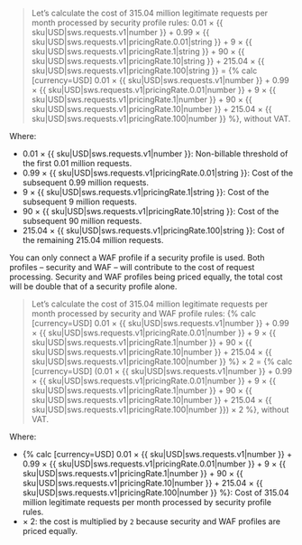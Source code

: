 > Let’s calculate the cost of 315.04 million legitimate requests per month processed by security profile rules:
> 0.01 × {{ sku|USD|sws.requests.v1|number }} + 0.99 × {{ sku|USD|sws.requests.v1|pricingRate.0.01|string }} + 9 × {{ sku|USD|sws.requests.v1|pricingRate.1|string }} + 90 × {{ sku|USD|sws.requests.v1|pricingRate.10|string }} + 215.04 × {{ sku|USD|sws.requests.v1|pricingRate.100|string }} = {% calc [currency=USD] 0.01 × {{ sku|USD|sws.requests.v1|number }} + 0.99 × {{ sku|USD|sws.requests.v1|pricingRate.0.01|number }} + 9 × {{ sku|USD|sws.requests.v1|pricingRate.1|number }} + 90 × {{ sku|USD|sws.requests.v1|pricingRate.10|number }} + 215.04 × {{ sku|USD|sws.requests.v1|pricingRate.100|number }} %}, without VAT.

Where:

* 0.01 × {{ sku|USD|sws.requests.v1|number }}: Non-billable threshold of the first 0.01 million requests.
* 0.99 × {{ sku|USD|sws.requests.v1|pricingRate.0.01|string }}: Cost of the subsequent 0.99 million requests.
* 9 × {{ sku|USD|sws.requests.v1|pricingRate.1|string }}: Cost of the subsequent 9 million requests.
* 90 × {{ sku|USD|sws.requests.v1|pricingRate.10|string }}: Cost of the subsequent 90 million requests.
* 215.04 × {{ sku|USD|sws.requests.v1|pricingRate.100|string }}: Cost of the remaining 215.04 million requests.

You can only connect a WAF profile if a security profile is used. Both profiles – security and WAF – will contribute to the cost of request processing. Security and WAF profiles being priced equally, the total cost will be double that of a security profile alone.

> Let’s calculate the cost of 315.04 million legitimate requests per month processed by security and WAF profile rules: 
> {% calc [currency=USD] 0.01 × {{ sku|USD|sws.requests.v1|number }} + 0.99 × {{ sku|USD|sws.requests.v1|pricingRate.0.01|number }} + 9 × {{ sku|USD|sws.requests.v1|pricingRate.1|number }} + 90 × {{ sku|USD|sws.requests.v1|pricingRate.10|number }} + 215.04 × {{ sku|USD|sws.requests.v1|pricingRate.100|number }} %} × 2 = {% calc [currency=USD] (0.01 × {{ sku|USD|sws.requests.v1|number }} + 0.99 × {{ sku|USD|sws.requests.v1|pricingRate.0.01|number }} + 9 × {{ sku|USD|sws.requests.v1|pricingRate.1|number }} + 90 × {{ sku|USD|sws.requests.v1|pricingRate.10|number }} + 215.04 × {{ sku|USD|sws.requests.v1|pricingRate.100|number }}) × 2 %}, without VAT.

Where:

* {% calc [currency=USD] 0.01 × {{ sku|USD|sws.requests.v1|number }} + 0.99 × {{ sku|USD|sws.requests.v1|pricingRate.0.01|number }} + 9 × {{ sku|USD|sws.requests.v1|pricingRate.1|number }} + 90 × {{ sku|USD|sws.requests.v1|pricingRate.10|number }} + 215.04 × {{ sku|USD|sws.requests.v1|pricingRate.100|number }} %}: Cost of 315.04 million legitimate requests per month processed by security profile rules.
* × 2: the cost is multiplied by `2` because security and WAF profiles are priced equally.